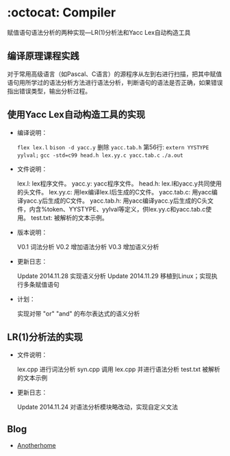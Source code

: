 :octocat: Compiler
=======

赋值语句语法分析的两种实现—LR(1)分析法和Yacc Lex自动构造工具

编译原理课程实践
------------

对于常用高级语言（如Pascal、C语言）的源程序从左到右进行扫描，把其中赋值语句用所学过的语法分析方法进行语法分析，判断语句的语法是否正确，如果错误指出错误类型，输出分析过程。

使用Yacc Lex自动构造工具的实现
-------

+ 编译说明：

	`flex lex.l`
	`bison -d yacc.y`
	删除 `yacc.tab.h` 第56行: `extern YYSTYPE yylval;`
	`gcc -std=c99 head.h lex.yy.c yacc.tab.c`
	`./a.out`

+ 文件说明：

	lex.l:                lex程序文件。
	yacc.y:               yacc程序文件。
	head.h:               lex.l和yacc.y共同使用的头文件。
	lex.yy.c:             用lex编译lex.l后生成的C文件。
	yacc.tab.c:           用yacc编译yacc.y后生成的C文件。
	yacc.tab.h:           用yacc编译yacc.y后生成的C头文件，内含%token、YYSTYPE、yylval等定义，供lex.yy.c和yacc.tab.c使用。
	test.txt:             被解析的文本示例。

+ 版本说明： 

	V0.1 词法分析  V0.2 增加语法分析  V0.3 增加语义分析

+ 更新日志：

	Update 2014.11.28  实现语义分析
	Update 2014.11.29  移植到Linux；实现执行多条赋值语句

+ 计划：

	实现对带 "or" "and" 的布尔表达式的语义分析



LR(1)分析法的实现
-------

+ 文件说明：

	lex.cpp 进行词法分析
	syn.cpp 调用 lex.cpp 并进行语法分析
	test.txt 被解析的文本示例

+ 更新日志：

	Update 2014.11.24  对语法分析模块略改动，实现自定义文法



Blog
-------
+ [Anotherhome](http://www.anotherhome.net)
